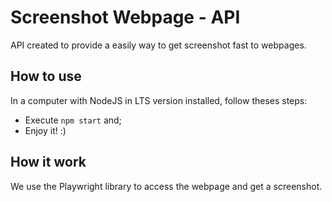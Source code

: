 # Screenshot Webpage - API
API created to provide a easily way to get screenshot fast to webpages.

## How to use
In a computer with NodeJS in LTS version installed, follow theses steps:
- Execute `npm start` and;
- Enjoy it! :)

## How it work
We use the Playwright library to access the webpage and get a screenshot.
